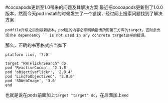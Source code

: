 #cocoapods更新至1.0带来的问题及其解决方案
最近把cocoapods更新到了1.0.0版本，然而今天pod install的时候发生了一个错误，经过网上搜索问题找到了解决方案

`podfile升级之后到最新版本，pod里的内容必须明确指出所用第三方库的target，否则会出现The dependency `` is not used in any concrete target这样的错误。`

那么，正确的书写格式应当如下

    platform :ios, '7.0'

    target "RWTFlickrSearch" do
    pod 'ReactiveCocoa', '2.1.8'
    pod 'objectiveflickr', '2.0.4'
    pod 'LinqToObjectiveC', '2.0.0'
    pod 'SDWebImage', '3.6'
    end
也就是说在pods前面加上`target "target" do`，在后面加上`end`